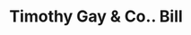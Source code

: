 ---
doi: 10.7916/D8V13GV8
date_other: '1880'
date_other_textual: 1880-1889
form: printed ephemera
genre:
- Invoices
name:
- Timothy Gay & Co.
object_in_context_url: https://biggert.cul.columbia.edu/items/view/ave_biggert_00464
subject_hierarchical_geographic:
- Boston, Massachusetts, United States
subject_name:
- Timothy Gay & Co.
title: Timothy Gay & Co.. Bill
sort_title: Timothy Gay & Co.. Bill
call_number: ave_biggert_00464
coordinates:
- 42.35805555555556,-71.06361111111111
pid: ave_biggert_00464
identifiers: ave_biggert_00464
thumbnail: https://derivativo-2.library.columbia.edu/iiif/2/ldpd:344117/full/!256,256/0/native.jpg
permalink: /biggert/ave_biggert_00464/
layout: iiif-image-page
---